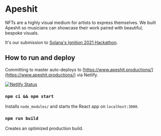 # Apeshit

NFTs are a highly visual medium for artists to express themselves. We built Apeshit so musicians can showcase their work paired with beautiful, bespoke visuals.

It's our submission to [Solana's Ignition 2021 Hackathon](https://solana.com/ignition).

## How to run and deploy

Committing to master auto-deploys to [https://www.apeshit.productions/](https://www.apeshit.productions/) via Netlify.

[![Netlify Status](https://api.netlify.com/api/v1/badges/a2358542-1574-49bf-aebe-6541ea931e55/deploy-status)](https://app.netlify.com/sites/awesome-lamport-72c39b/deploys)

### `npm ci && npm start`

Installs `node_modules/` and starts the React app on `localhost:3000`.

### `npm run build`

Creates an optimized production build.
